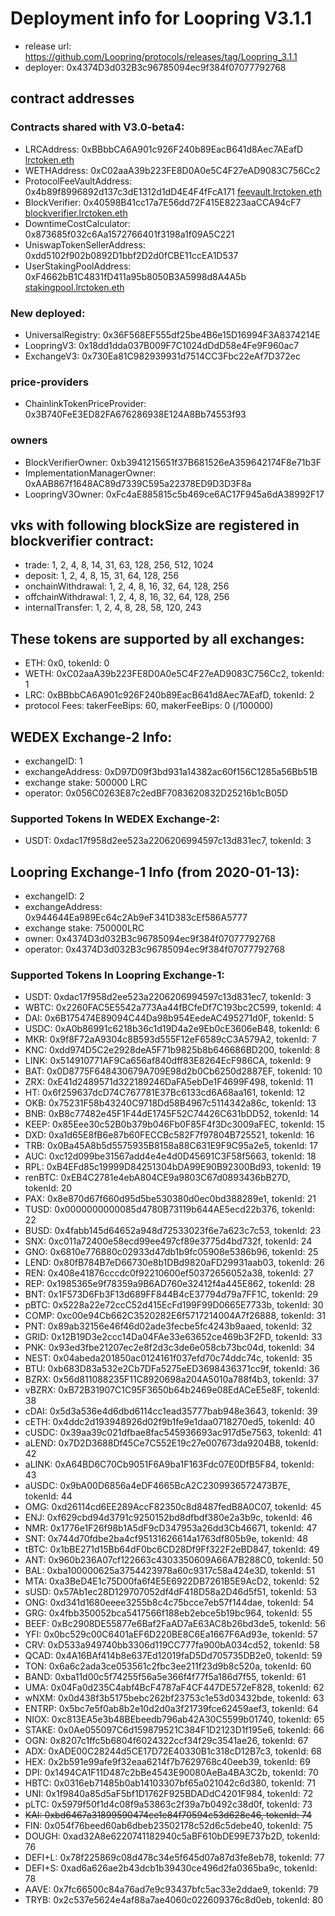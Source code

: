 # Deployment info for Loopring V3.1.1

- release url: https://github.com/Loopring/protocols/releases/tag/Loopring_3.1.1
- deployer: 0x4374D3d032B3c96785094ec9f384f07077792768

## contract addresses

### Contracts shared with V3.0-beta4:

- LRCAddress: 0xBBbbCA6A901c926F240b89EacB641d8Aec7AEafD [lrctoken.eth](https://etherscan.io/address/lrctoken.eth)
- WETHAddress: 0xC02aaA39b223FE8D0A0e5C4F27eAD9083C756Cc2
- ProtocolFeeVaultAddress: 0x4b89f8996892d137c3dE1312d1dD4E4F4fFcA171 [feevault.lrctoken.eth](https://etherscan.io/address/feevault.lrctoken.eth)
- BlockVerifier: 0x40598B41cc17a7E56dd72F415E8223aaCCA94cF7 [blockverifier.lrctoken.eth](https://etherscan.io/address/blockverifier.lrctoken.eth)
- DowntimeCostCalculator: 0x873685f032c6Aa1572766401f3198a1f09A5C221
- UniswapTokenSellerAddress: 0xdd5102f902b0892D1bbf2D2d0fCBE11ccEA1D537
- UserStakingPoolAddress: 0xF4662bB1C4831fD411a95b8050B3A5998d8A4A5b [stakingpool.lrctoken.eth](https://etherscan.io/address/stakingpool.lrctoken.eth)

### New deployed:

- UniversalRegistry: 0x36F568EF555df25be4B6e15D16994F3A8374214E
- LoopringV3: 0x18dd1dda037B009F7C1024dDdD58e4Fe9F960ac7
- ExchangeV3: 0x730Ea81C982939931d7514CC3Fbc22eAf7D372ec

### price-providers

- ChainlinkTokenPriceProvider: 0x3B740FeE3ED82FA676286938E124A8Bb74553f93

### owners

- BlockVerifierOwner: 0xb3941215651f37B681526eA359642174F8e71b3F
- ImplementationManagerOwner: 0xAAB867f1648AC89d7339C595a22378ED9D3D3F8a
- LoopringV3Owner: 0xFc4aE885815c5b469ce6AC17F945a6dA38992F17

## vks with following blockSize are registered in blockverifier contract:

- trade: 1, 2, 4, 8, 14, 31, 63, 128, 256, 512, 1024
- deposit: 1, 2, 4, 8, 15, 31, 64, 128, 256
- onchainWithdrawal: 1, 2, 4, 8, 16, 32, 64, 128, 256
- offchainWithdrawal: 1, 2, 4, 8, 16, 32, 64, 128, 256
- internalTransfer: 1, 2, 4, 8, 28, 58, 120, 243

## These tokens are supported by all exchanges:

- ETH: 0x0, tokenId: 0
- WETH: 0xC02aaA39b223FE8D0A0e5C4F27eAD9083C756Cc2, tokenId: 1
- LRC: 0xBBbbCA6A901c926F240b89EacB641d8Aec7AEafD, tokenId: 2
- protocol Fees: takerFeeBips: 60, makerFeeBips: 0 (/100000)

## WEDEX Exchange-2 Info:

- exchangeID: 1
- exchangeAddress: 0xD97D09f3bd931a14382ac60f156C1285a56Bb51B
- exchange stake: 500000 LRC
- operator: 0x056C0263E87c2edBF7083620832D25216b1cB05D

### Supported Tokens In WEDEX Exchange-2:

- USDT: 0xdac17f958d2ee523a2206206994597c13d831ec7, tokenId: 3

## Loopring Exchange-1 Info (from 2020-01-13):

- exchangeID: 2
- exchangeAddress: 0x944644Ea989Ec64c2Ab9eF341D383cEf586A5777
- exchange stake: 750000LRC
- owner: 0x4374D3d032B3c96785094ec9f384f07077792768
- operator: 0x4374D3d032B3c96785094ec9f384f07077792768

### Supported Tokens In Loopring Exchange-1:

- USDT: 0xdac17f958d2ee523a2206206994597c13d831ec7, tokenId: 3
- WBTC: 0x2260FAC5E5542a773Aa44fBCfeDf7C193bc2C599, tokenId: 4
- DAI: 0x6B175474E89094C44Da98b954EedeAC495271d0F, tokenId: 5
- USDC: 0xA0b86991c6218b36c1d19D4a2e9Eb0cE3606eB48, tokenId: 6
- MKR: 0x9f8F72aA9304c8B593d555F12eF6589cC3A579A2, tokenId: 7
- KNC: 0xdd974D5C2e2928deA5F71b9825b8b646686BD200, tokenId: 8
- LINK: 0x514910771AF9Ca656af840dff83E8264EcF986CA, tokenId: 9
- BAT: 0x0D8775F648430679A709E98d2b0Cb6250d2887EF, tokenId: 10
- ZRX: 0xE41d2489571d322189246DaFA5ebDe1F4699F498, tokenId: 11
- HT: 0x6f259637dcD74C767781E37Bc6133cd6A68aa161, tokenId: 12
- OKB: 0x75231F58b43240C9718Dd58B4967c5114342a86c, tokenId: 13
- BNB: 0xB8c77482e45F1F44dE1745F52C74426C631bDD52, tokenId: 14
- KEEP: 0x85Eee30c52B0b379b046Fb0F85F4f3Dc3009aFEC, tokenId: 15
- DXD: 0xa1d65E8fB6e87b60FECCBc582F7f97804B725521, tokenId: 16
- TRB: 0x0Ba45A8b5d5575935B8158a88C631E9F9C95a2e5, tokenId: 17
- AUC: 0xc12d099be31567add4e4e4d0D45691C3F58f5663, tokenId: 18
- RPL: 0xB4EFd85c19999D84251304bDA99E90B92300Bd93, tokenId: 19
- renBTC: 0xEB4C2781e4ebA804CE9a9803C67d0893436bB27D, tokenId: 20
- PAX: 0x8e870d67f660d95d5be530380d0ec0bd388289e1, tokenId: 21
- TUSD: 0x0000000000085d4780B73119b644AE5ecd22b376, tokenId: 22
- BUSD: 0x4fabb145d64652a948d72533023f6e7a623c7c53, tokenId: 23
- SNX: 0xc011a72400e58ecd99ee497cf89e3775d4bd732f, tokenId: 24
- GNO: 0x6810e776880c02933d47db1b9fc05908e5386b96, tokenId: 25
- LEND: 0x80fB784B7eD66730e8b1DBd9820aFD29931aab03, tokenId: 26
- REN: 0x408e41876cccdc0f92210600ef50372656052a38, tokenId: 27
- REP: 0x1985365e9f78359a9B6AD760e32412f4a445E862, tokenId: 28
- BNT: 0x1F573D6Fb3F13d689FF844B4cE37794d79a7FF1C, tokenId: 29
- pBTC: 0x5228a22e72ccC52d415EcFd199F99D0665E7733b, tokenId: 30
- COMP: 0xc00e94Cb662C3520282E6f5717214004A7f26888, tokenId: 31
- PNT: 0x89ab32156e46f46d02ade3fecbe5fc4243b9aaed, tokenId: 32
- GRID: 0x12B19D3e2ccc14Da04FAe33e63652ce469b3F2FD, tokenId: 33
- PNK: 0x93ed3fbe21207ec2e8f2d3c3de6e058cb73bc04d, tokenId: 34
- NEST: 0x04abeda201850ac0124161f037efd70c74ddc74c, tokenId: 35
- BTU: 0xb683D83a532e2Cb7DFa5275eED3698436371cc9f, tokenId: 36
- BZRX: 0x56d811088235F11C8920698a204A5010a788f4b3, tokenId: 37
- vBZRX: 0xB72B31907C1C95F3650b64b2469e08EdACeE5e8F, tokenId: 38
- cDAI: 0x5d3a536e4d6dbd6114cc1ead35777bab948e3643, tokenId: 39
- cETH: 0x4ddc2d193948926d02f9b1fe9e1daa0718270ed5, tokenId: 40
- cUSDC: 0x39aa39c021dfbae8fac545936693ac917d5e7563, tokenId: 41
- aLEND: 0x7D2D3688Df45Ce7C552E19c27e007673da9204B8, tokenId: 42
- aLINK: 0xA64BD6C70Cb9051F6A9ba1F163Fdc07E0DfB5F84, tokenId: 43
- aUSDC: 0x9bA00D6856a4eDF4665BcA2C2309936572473B7E, tokenId: 44
- OMG: 0xd26114cd6EE289AccF82350c8d8487fedB8A0C07, tokenId: 45
- ENJ: 0xf629cbd94d3791c9250152bd8dfbdf380e2a3b9c, tokenId: 46
- NMR: 0x1776e1F26f98b1A5dF9cD347953a26dd3Cb46671, tokenId: 47
- SNT: 0x744d70fdbe2ba4cf95131626614a1763df805b9e, tokenId: 48
- tBTC: 0x1bBE271d15Bb64dF0bc6CD28Df9Ff322F2eBD847, tokenId: 49
- ANT: 0x960b236A07cf122663c4303350609A66A7B288C0, tokenId: 50
- BAL: 0xba100000625a3754423978a60c9317c58a424e3D, tokenId: 51
- MTA: 0xa3BeD4E1c75D00fa6f4E5E6922DB7261B5E9AcD2, tokenId: 52
- sUSD: 0x57Ab1ec28D129707052df4dF418D58a2D46d5f51, tokenId: 53
- ONG: 0xd341d1680eeee3255b8c4c75bcce7eb57f144dae, tokenId: 54
- GRG: 0x4fbb350052bca5417566f188eb2ebce5b19bc964, tokenId: 55
- BEEF: 0xBc2908DE55877e6Baf2FaAD7aE63AC8b26bd3de5, tokenId: 56
- YFI: 0x0bc529c00C6401aEF6D220BE8C6Ea1667F6Ad93e, tokenId: 57
- CRV: 0xD533a949740bb3306d119CC777fa900bA034cd52, tokenId: 58
- QCAD: 0x4A16BAf414b8e637Ed12019faD5Dd705735DB2e0, tokenId: 59
- TON: 0x6a6c2ada3ce053561c2fbc3ee211f23d9b8c520a, tokenId: 60
- BAND: 0xba11d00c5f74255f56a5e366f4f77f5a186d7f55, tokenId: 61
- UMA: 0x04Fa0d235C4abf4BcF4787aF4CF447DE572eF828, tokenId: 62
- wNXM: 0x0d438f3b5175bebc262bf23753c1e53d03432bde, tokenId: 63
- ENTRP: 0x5bc7e5f0ab8b2e10d2d0a3f21739fce62459aef3, tokenId: 64
- NIOX: 0xc813EA5e3b48BEbeedb796ab42A30C5599b01740, tokenId: 65
- STAKE: 0x0Ae055097C6d159879521C384F1D2123D1f195e6, tokenId: 66
- OGN: 0x8207c1ffc5b6804f6024322ccf34f29c3541ae26, tokenId: 67
- ADX: 0xADE00C28244d5CE17D72E40330B1c318cD12B7c3, tokenId: 68
- HEX: 0x2b591e99afe9f32eaa6214f7b7629768c40eeb39, tokenId: 69
- DPI: 0x1494CA1F11D487c2bBe4543E90080AeBa4BA3C2b, tokenId: 70
- HBTC: 0x0316eb71485b0ab14103307bf65a021042c6d380, tokenId: 71
- UNI: 0x1f9840a85d5aF5bf1D1762F925BDADdC4201F984, tokenId: 72
- pLTC: 0x5979f50f1d4c08f9a53863c2f39a7b0492c38d0f, tokenId: 73
- ~~KAI: 0xbd6467a31899590474ce1e84f70594c53d628e46, tokenId: 74~~
- FIN: 0x054f76beed60ab6dbeb23502178c52d6c5debe40, tokenId: 75
- DOUGH: 0xad32A8e6220741182940c5aBF610bDE99E737b2D, tokenId: 76
- DEFI+L: 0x78f225869c08d478c34e5f645d07a87d3fe8eb78, tokenId: 77
- DEFI+S: 0xad6a626ae2b43dcb1b39430ce496d2fa0365ba9c, tokenId: 78
- AAVE: 0x7fc66500c84a76ad7e9c93437bfc5ac33e2ddae9, tokenId: 79
- TRYB: 0x2c537e5624e4af88a7ae4060c022609376c8d0eb, tokenId: 80
